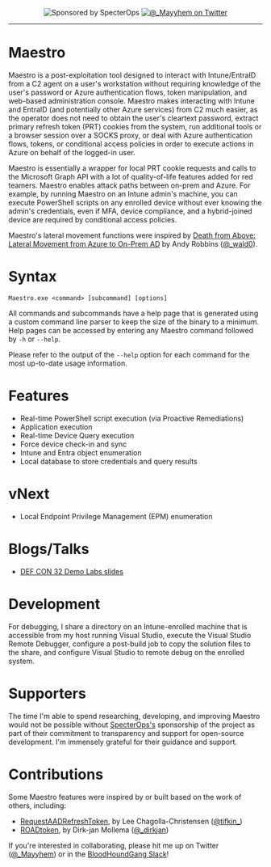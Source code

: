 <p align="center">
    <img src="https://img.shields.io/endpoint?url=https%3A%2F%2Fraw.githubusercontent.com%2Fspecterops%2F.github%2Fmain%2Fconfig%2Fshield.json&style=flat"
        alt="Sponsored by SpecterOps"/></a>
    <a href="https://twitter.com/_Mayyhem">
        <img src="https://img.shields.io/twitter/follow/_Mayyhem?style=social"
        alt="@_Mayyhem on Twitter"/></a>
</p>

---

# Maestro
Maestro is a post-exploitation tool designed to interact with Intune/EntraID from a C2 agent on a user's workstation without requiring knowledge of the user's password or Azure authentication flows, token manipulation, and web-based administration console. Maestro makes interacting with Intune and EntraID (and potentially other Azure services) from C2 much easier, as the operator does not need to obtain the user's cleartext password, extract primary refresh token (PRT) cookies from the system, run additional tools or a browser session over a SOCKS proxy, or deal with Azure authentication flows, tokens, or conditional access policies in order to execute actions in Azure on behalf of the logged-in user. 

Maestro is essentially a wrapper for local PRT cookie requests and calls to the Microsoft Graph API with a lot of quality-of-life features added for red teamers. Maestro enables attack paths between on-prem and Azure. For example, by running Maestro on an Intune admin's machine, you can execute PowerShell scripts on any enrolled device without ever knowing the admin's credentials, even if MFA, device compliance, and a hybrid-joined device are required by conditional access policies.

Maestro's lateral movement functions were inspired by [Death from Above: Lateral Movement from Azure to On-Prem AD](https://posts.specterops.io/death-from-above-lateral-movement-from-azure-to-on-prem-ad-d18cb3959d4d) by Andy Robbins ([@_wald0](https://x.com/_wald0)).

# Syntax
`Maestro.exe <command> [subcommand] [options]`

All commands and subcommands have a help page that is generated using a custom command line parser to keep the size of the binary to a minimum. Help pages can be accessed by entering any Maestro command followed by `-h` or `--help`.

Please refer to the output of the `--help` option for each command for the most up-to-date usage information.

# Features
- Real-time PowerShell script execution (via Proactive Remediations)
- Application execution
- Real-time Device Query execution
- Force device check-in and sync
- Intune and Entra object enumeration
- Local database to store credentials and query results

# vNext
- Local Endpoint Privilege Management (EPM) enumeration

# Blogs/Talks
- [DEF CON 32 Demo Labs slides](https://docs.google.com/presentation/d/1TGl-ASNo-1jXMOha9yd1CdPI-zCMt2UP/edit?usp=sharing&ouid=114582824289521319309&rtpof=true&sd=true)

# Development
For debugging, I share a directory on an Intune-enrolled machine that is accessible from my host running Visual Studio, execute the Visual Studio Remote Debugger, configure a post-build job to copy the solution files to the share, and configure Visual Studio to remote debug on the enrolled system.

# Supporters
The time I'm able to spend researching, developing, and improving Maestro would not be possible without [SpecterOps's](https://www.specterops.io/) sponsorship of the project as part of their commitment to transparency and support for open-source development. I'm immensely grateful for their guidance and support.

# Contributions
Some Maestro features were inspired by or built based on the work of others, including:
- [RequestAADRefreshToken](https://github.com/leechristensen/RequestAADRefreshToken), by Lee Chagolla-Christensen ([@tifkin_](https://x.com/tifkin_))
- [ROADtoken](https://github.com/dirkjanm/ROADtoken), by Dirk-jan Mollema ([@_dirkjan](https://x.com/_dirkjan))

If you're interested in collaborating, please hit me up on Twitter ([@_Mayyhem](https://twitter.com/_Mayyhem)) or in the [BloodHoundGang Slack](http://ghst.ly/BHSlack)!
